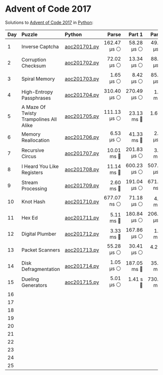 # Advent of Code 2017

Solutions to [Advent of Code 2017](https://adventofcode.com/2017/) in [Python](https://www.python.org/):

| Day  | Puzzle                                 | Python                                                                 |       Parse |      Part 1 |      Part 2 |       Total |
| :--- | :------------------------------------- | :--------------------------------------------------------------------- | ----------: | ----------: | ----------: | ----------: |
| 1    | Inverse Captcha                        | [aoc201701.py](01_inverse_captcha/aoc201701.py)                        | 162.47 μs ⚪️ |  58.28 μs ⚪️ |  49.60 μs ⚪️ | 270.36 μs ⚪️ |
| 2    | Corruption Checksum                    | [aoc201702.py](02_corruption_checksum/aoc201702.py)                    |  72.02 μs ⚪️ |  13.34 μs ⚪️ |  88.11 μs ⚪️ | 173.47 μs ⚪️ |
| 3    | Spiral Memory                          | [aoc201703.py](03_spiral_memory/aoc201703.py)                          |   1.65 μs ⚪️ |   8.42 μs ⚪️ |  85.64 μs ⚪️ |  95.71 μs ⚪️ |
| 4    | High-Entropy Passphrases               | [aoc201704.py](04_high-entropy_passphrases/aoc201704.py)               | 310.40 μs ⚪️ | 270.49 μs ⚪️ |   1.55 ms 🔵 |   2.13 ms 🔵 |
| 5    | A Maze Of Twisty Trampolines All Alike | [aoc201705.py](05_a_maze_of_twisty_trampolines_all_alike/aoc201705.py) | 111.13 μs ⚪️ |  23.13 ms 🔵 |    1.65 s 🔴 |    1.67 s 🔴 |
| 6    | Memory Reallocation                    | [aoc201706.py](06_memory_reallocation/aoc201706.py)                    |   6.53 μs ⚪️ |  41.33 ms 🔵 |   2.47 μs ⚪️ |  41.34 ms 🔵 |
| 7    | Recursive Circus                       | [aoc201707.py](07_recursive_circus/aoc201707.py)                       |  10.01 ms 🔵 | 201.83 μs ⚪️ |   3.11 ms 🔵 |  13.33 ms 🔵 |
| 8    | I Heard You Like Registers             | [aoc201708.py](08_i_heard_you_like_registers/aoc201708.py)             |  11.14 ms 🔵 | 600.23 μs ⚪️ | 507.36 μs ⚪️ |  12.24 ms 🔵 |
| 9    | Stream Processing                      | [aoc201709.py](09_stream_processing/aoc201709.py)                      |   2.60 ms 🔵 | 191.04 μs ⚪️ | 671.02 ns ⚪️ |   2.79 ms 🔵 |
| 10   | Knot Hash                              | [aoc201710.py](10_knot_hash/aoc201710.py)                              | 677.07 ns ⚪️ |  71.18 μs ⚪️ |   4.46 ms 🔵 |   4.54 ms 🔵 |
| 11   | Hex Ed                                 | [aoc201711.py](11_hex_ed/aoc201711.py)                                 |   5.11 ms 🔵 | 180.84 μs ⚪️ | 206.44 μs ⚪️ |   5.50 ms 🔵 |
| 12   | Digital Plumber                        | [aoc201712.py](12_digital_plumber/aoc201712.py)                        |   3.33 ms 🔵 | 167.86 μs ⚪️ |   1.71 ms 🔵 |   5.20 ms 🔵 |
| 13   | Packet Scanners                        | [aoc201713.py](13_packet_scanners/aoc201713.py)                        |  55.28 μs ⚪️ |  30.41 μs ⚪️ |    4.22 s 🔴 |    4.22 s 🔴 |
| 14   | Disk Defragmentation                   | [aoc201714.py](14_disk_defragmentation/aoc201714.py)                   |   1.05 μs ⚪️ | 187.05 ms 🔵 |  35.67 ms 🔵 | 222.73 ms 🔵 |
| 15   | Dueling Generators                     | [aoc201715.py](15_dueling_generators/aoc201715.py)                     |   5.01 μs ⚪️ |    1.41 s 🔴 | 730.33 ms 🔵 |    2.14 s 🔴 |
| 16   |                                        |                                                                        |             |             |             |             |
| 17   |                                        |                                                                        |             |             |             |             |
| 18   |                                        |                                                                        |             |             |             |             |
| 19   |                                        |                                                                        |             |             |             |             |
| 20   |                                        |                                                                        |             |             |             |             |
| 21   |                                        |                                                                        |             |             |             |             |
| 22   |                                        |                                                                        |             |             |             |             |
| 23   |                                        |                                                                        |             |             |             |             |
| 24   |                                        |                                                                        |             |             |             |             |
| 25   |                                        |                                                                        |             |             |             |             |
